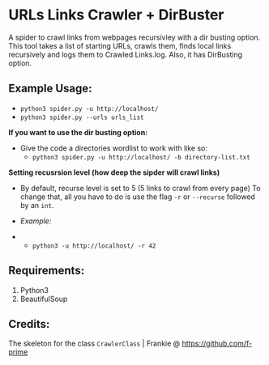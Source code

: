 # URLs Links Crawler + DirBuster
A spider to crawl links from webpages recursivley with a dir busting option.
This tool takes a list of starting URLs, crawls them, finds local links recursively and logs them to Crawled Links.log. Also, it has DirBusting option.

## Example Usage:
  * `python3 spider.py -u http://localhost/`
  * `python3 spider.py --urls urls_list`

  **If you want to use the dir busting option:**

  * Give the code a directories wordlist to work with like so:
    * `python3 spider.py -u http://localhost/ -b directory-list.txt`

  **Setting recusrsion level (how deep the sipder will crawl links)**

  * By default, recurse level is set to 5 (5 links to crawl from every page) To change that, all you have to do is use the flag `-r` or `--recurse` followed by an `int`.

  * *Example:*
  
  * * `python3 -u http://localhost/ -r 42`

## Requirements:
1. Python3
2. BeautifulSoup

## Credits:
 The skeleton for the class `CrawlerClass` | Frankie @ https://github.com/f-prime
